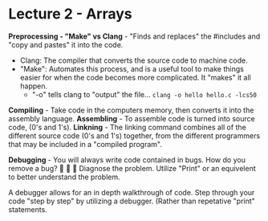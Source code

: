 # Lecture 2 - Arrays

__Preprocessing - "Make" vs Clang__ - "Finds and replaces" the #includes and "copy and pastes" it into the code.
- Clang: The compiler that converts the source code to machine code.
- "Make": Automates this process, and is a useful tool to make things easier for when the code becomes more complicated. It "makes" it all happen.
  - "-o" tells clang to "output" the file... ```clang -o hello hello.c -lcs50```

__Compiling__ - Take code in the computers memory, then converts it into the assembly language.
__Assembling__ - To assemble code is turned into source code, (0's and 1's).
__Linkning__ - The linking command combines all of the different source code (0's and 1's) together, from the different programmers that may be included in a "compiled program".

__Debugging__ - You will always write code contained in bugs. How do you remove a bug? 🐜 🐞 🐛
Diagnose the problem. Utilize "Print" or an equivelent to better understand the problem.

A debugger allows for an in depth walkthrough of code. Step through your code "step by step" by utilizing a debugger. (Rather than repetative "print" statements.
